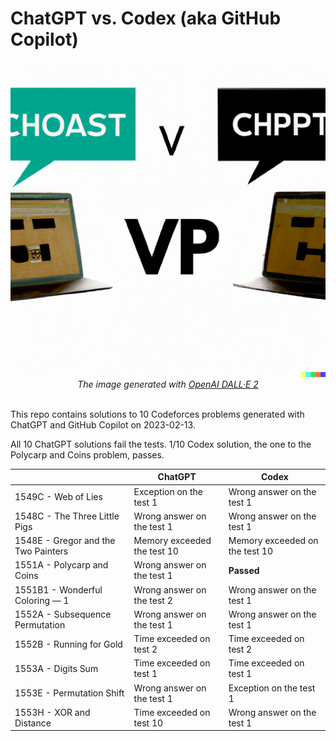 # ChatGPT vs. Codex (aka GitHub Copilot)

<div align="center">
  <img alt="ChatGPT vs. Codex (generated with DALL-E 2)" src="chatgpt-vs-codex.png" width="600px" />
  <div>
    <i>The image generated with <a href="https://labs.openai.com/" target="_blank">OpenAI DALL·E 2</a></i>
  </div>
</div>
<br/>

This repo contains solutions to 10 Codeforces problems generated with ChatGPT and GitHub Copilot on 2023-02-13.

All 10 ChatGPT solutions fail the tests. 1/10 Codex solution, the one to the Polycarp and Coins problem, passes.

| | ChatGPT | Codex |
| -- | -- | -- |
| 1549C - Web of Lies | Exception on the test 1 | Wrong answer on the test 1 |
| 1548C - The Three Little Pigs | Wrong answer on the test 1 | Wrong answer on the test 1 |
| 1548E - Gregor and the Two Painters | Memory exceeded the test 10 | Memory exceeded on the test 10 |
| 1551A - Polycarp and Coins | Wrong answer on the test 1 | **Passed** |
| 1551B1 - Wonderful Coloring — 1 | Wrong answer on the test 2 | Wrong answer on the test 1 |
| 1552A - Subsequence Permutation | Wrong answer on the test 1 | Wrong answer on the test 1 |
| 1552B - Running for Gold | Time exceeded on test 2 | Time exceeded on test 2 |
| 1553A - Digits Sum | Time exceeded on test 1 | Time exceeded on test 1 |
| 1553E - Permutation Shift | Wrong answer on the test 1 | Exception on the test 1 |
| 1553H - XOR and Distance | Time exceeded on test 10 | Wrong answer on the test 1 |
